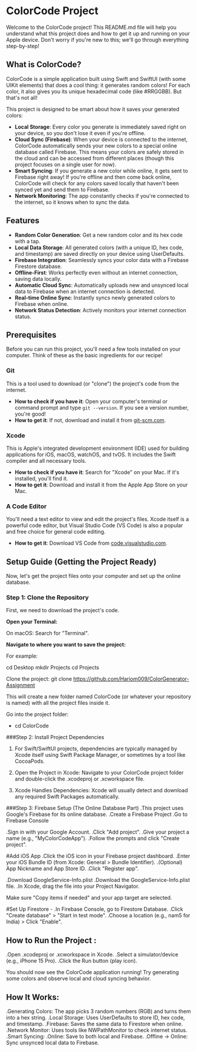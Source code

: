 # ColorCode Project

Welcome to the ColorCode project! This README.md file will help you understand what this project does and how to get it up and running on your Apple device. Don't worry if you're new to this; we'll go through everything step-by-step!

## What is ColorCode?

ColorCode is a simple application built using Swift and SwiftUI (with some UIKit elements) that does a cool thing: it generates random colors! For each color, it also gives you its unique hexadecimal code (like #RRGGBB). But that's not all!

This project is designed to be smart about how it saves your generated colors:

- **Local Storage**: Every color you generate is immediately saved right on your device, so you don't lose it even if you're offline.
- **Cloud Sync (Firebase)**: When your device is connected to the internet, ColorCode automatically sends your new colors to a special online database called Firebase. This means your colors are safely stored in the cloud and can be accessed from different places (though this project focuses on a single user for now).
- **Smart Syncing**: If you generate a new color while online, it gets sent to Firebase right away! If you're offline and then come back online, ColorCode will check for any colors saved locally that haven't been synced yet and send them to Firebase.
- **Network Monitoring**: The app constantly checks if you're connected to the internet, so it knows when to sync the data.

## Features

- **Random Color Generation**: Get a new random color and its hex code with a tap.
- **Local Data Storage**: All generated colors (with a unique ID, hex code, and timestamp) are saved directly on your device using UserDefaults.
- **Firebase Integration**: Seamlessly syncs your color data with a Firebase Firestore database.
- **Offline-First**: Works perfectly even without an internet connection, saving data locally.
- **Automatic Cloud Sync**: Automatically uploads new and unsynced local data to Firebase when an internet connection is detected.
- **Real-time Online Sync**: Instantly syncs newly generated colors to Firebase when online.
- **Network Status Detection**: Actively monitors your internet connection status.

## Prerequisites

Before you can run this project, you'll need a few tools installed on your computer. Think of these as the basic ingredients for our recipe!

### Git

This is a tool used to download (or "clone") the project's code from the internet.

- **How to check if you have it**: Open your computer's terminal or command prompt and type `git --version`. If you see a version number, you're good!
- **How to get it**: If not, download and install it from [git-scm.com](https://git-scm.com).

### Xcode

This is Apple's integrated development environment (IDE) used for building applications for iOS, macOS, watchOS, and tvOS. It includes the Swift compiler and all necessary tools.

- **How to check if you have it**: Search for "Xcode" on your Mac. If it's installed, you'll find it.
- **How to get it**: Download and install it from the Apple App Store on your Mac.

### A Code Editor

You'll need a text editor to view and edit the project's files. Xcode itself is a powerful code editor, but Visual Studio Code (VS Code) is also a popular and free choice for general code editing.

- **How to get it**: Download VS Code from [code.visualstudio.com](https://code.visualstudio.com).

## Setup Guide (Getting the Project Ready)

Now, let's get the project files onto your computer and set up the online database.

### Step 1: Clone the Repository

First, we need to download the project's code.

**Open your Terminal:**

On macOS: Search for "Terminal".

**Navigate to where you want to save the project:**

For example:

cd Desktop
mkdir Projects
cd Projects 

Clone the project:
git clone https://github.com/Hariom009/ColorGenerator-Assignment

This will create a new folder named ColorCode (or whatever your repository is named) with all the project files inside it.

Go into the project folder:
 - cd ColorCode

###Step 2: Install Project Dependencies

1. For Swift/SwiftUI projects, dependencies are typically managed by Xcode itself using Swift Package Manager, or sometimes by a tool like CocoaPods.

2. Open the Project in Xcode: Navigate to your ColorCode project folder and double-click the .xcodeproj or .xcworkspace file.

3. Xcode Handles Dependencies: Xcode will usually detect and download any required Swift Packages automatically.

###Step 3: Firebase Setup (The Online Database Part)
.This project uses Google's Firebase for its online database.
.Create a Firebase Project
.Go to Firebase Console

.Sign in with your Google Account.
.Click "Add project".
.Give your project a name (e.g., "MyColorCodeApp").
.Follow the prompts and click "Create project".

#Add iOS App
.Click the iOS icon in your Firebase project dashboard.
.Enter your iOS Bundle ID (from Xcode: General > Bundle Identifier).
.(Optional) App Nickname and App Store ID.
.Click "Register app".

.Download GoogleService-Info.plist
.Download the GoogleService-Info.plist file.
.In Xcode, drag the file into your Project Navigator.

Make sure "Copy items if needed" and your app target are selected.

#Set Up Firestore -
.In Firebase Console, go to Firestore Database.
.Click "Create database" > "Start in test mode".
.Choose a location (e.g., nam5 for India) > Click "Enable".


## How to Run the Project : 

.Open .xcodeproj or .xcworkspace in Xcode.
.Select a simulator/device (e.g., iPhone 15 Pro).
.Click the Run button (play icon).

You should now see the ColorCode application running! Try generating some colors and observe local and cloud syncing behavior.

## How It Works: 

.Generating Colors: The app picks 3 random numbers (RGB) and turns them into a hex string.
.Local Storage: Uses UserDefaults to store ID, hex code, and timestamp.
.Firebase: Saves the same data to Firestore when online.
.Network Monitor: Uses tools like NWPathMonitor to check internet status.
.Smart Syncing:
.Online: Save to both local and Firebase.
.Offline → Online: Sync unsynced local data to Firebase.
